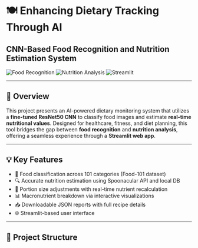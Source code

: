 # 🍽️ Enhancing Dietary Tracking Through AI  
## CNN-Based Food Recognition and Nutrition Estimation System

![Food Recognition](https://img.shields.io/badge/DeepLearning-ResNet50-blue) ![Nutrition Analysis](https://img.shields.io/badge/Nutrition-AI--Powered-brightgreen) ![Streamlit](https://img.shields.io/badge/UI-Streamlit-orange)

---

## 📌 Overview

This project presents an AI-powered dietary monitoring system that utilizes a **fine-tuned ResNet50 CNN** to classify food images and estimate **real-time nutritional values**. Designed for healthcare, fitness, and diet planning, this tool bridges the gap between **food recognition** and **nutrition analysis**, offering a seamless experience through a **Streamlit web app**.

---

## 💡 Key Features

- 🍱 Food classification across 101 categories (Food-101 dataset)
- 🔍 Accurate nutrition estimation using Spoonacular API and local DB
- 🔄 Portion size adjustments with real-time nutrient recalculation
- 📊 Macronutrient breakdown via interactive visualizations
- 📥 Downloadable JSON reports with full recipe details
- 🌐 Streamlit-based user interface

---

## 📂 Project Structure

